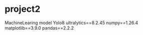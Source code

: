# project2
 MachineLearing model Yolo8
ultralytics==8.2.45
numpy==1.26.4
matplotlib==3.9.0
pandas==2.2.2